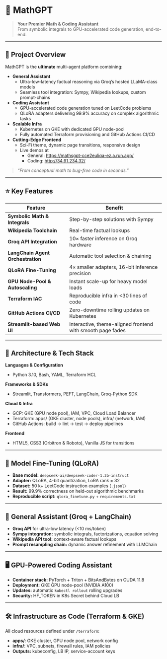 # 🚀 MathGPT

> **Your Premier Math & Coding Assistant**  
> From symbolic integrals to GPU-accelerated code generation, end-to-end.

---

## 📝 Project Overview

MathGPT is the **ultimate** multi-agent platform combining:

- **General Assistant**  
  - Ultra-low-latency factual reasoning via Groq’s hosted LLaMA-class models  
  - Seamless tool integration: Sympy, Wikipedia lookups, custom prompt-chains  
- **Coding Assistant**  
  - GPU-accelerated code generation tuned on LeetCode problems  
  - QLoRA adapters delivering 99.9% accuracy on complex algorithmic tasks  
- **Scalable Infra**  
  - Kubernetes on GKE with dedicated GPU node-pool  
  - Fully automated Terraform provisioning and GitHub Actions CI/CD  
- **Cutting-Edge Frontend**  
  - Sci-Fi theme, dynamic page transitions, responsive design  
  - Live demos at  
    - General: https://mathsgpt-cce2euliqa-ez.a.run.app/  
    - Coding:  http://34.91.234.32/

> _“From conceptual math to bug-free code in seconds.”_

---

## ⭐ Key Features

| Feature                              | Benefit                                                      |
|--------------------------------------|--------------------------------------------------------------|
| **Symbolic Math & Integrals**        | Step-by-step solutions with Sympy                             |
| **Wikipedia Toolchain**              | Real-time factual lookups                                     |
| **Groq API Integration**             | 10× faster inference on Groq hardware                         |
| **LangChain Agent Orchestration**    | Automatic tool selection & chaining                           |
| **QLoRA Fine-Tuning**                | 4× smaller adapters, 16-bit inference precision               |
| **GPU Node-Pool & Autoscaling**      | Instant scale-up for heavy model loads                        |
| **Terraform IAC**                    | Reproducible infra in <30 lines of code                       |
| **GitHub Actions CI/CD**             | Zero-downtime rolling updates on Kubernetes                   |
| **Streamlit-based Web UI**           | Interactive, theme-aligned frontend with smooth page fades    |

---

## 📐 Architecture & Tech Stack

**Languages & Configuration**  
- Python 3.10, Bash, YAML, Terraform HCL

**Frameworks & SDKs**  
- Streamlit, Transformers, PEFT, LangChain, Groq-Python SDK

**Cloud & Infra**  
- GCP: GKE (GPU node pool), IAM, VPC, Cloud Load Balancer  
- Terraform: apps/ (GKE cluster, node pools), infra/ (network, IAM)  
- GitHub Actions: build → lint → test → deploy pipelines  

**Frontend**  
- HTML5, CSS3 (Orbitron & Roboto), Vanilla JS for transitions

---

## 🎯 Model Fine-Tuning (QLoRA)

- **Base model:** `deepseek-ai/deepseek-coder-1.3b-instruct`  
- **Adapter:** QLoRA, 4-bit quantization, LoRA rank = 32  
- **Dataset:** 50 k+ LeetCode instruction examples (`.jsonl`)  
- **Result:** 99.9% correctness on held-out algorithmic benchmarks  
- **Reproducible script:** `qlora_finetune.py` + `requirements.txt`

---

## 🤖 General Assistant (Groq + LangChain)

- **Groq API** for ultra-low latency (<10 ms/token)  
- **Sympy integration:** symbolic integrals, factorizations, equation solving  
- **Wikipedia API tool:** context-aware factual lookups  
- **Prompt resampling chain:** dynamic answer refinement with LLMChain

---

## 🖥️ GPU-Powered Coding Assistant

- **Container stack:** PyTorch + Triton + BitsAndBytes on CUDA 11.8  
- **Deployment:** GKE GPU node-pool (NVIDIA A100)  
- **Updates:** automatic `kubectl rollout` rolling upgrades  
- **Security:** HF_TOKEN in K8s Secret behind Cloud LB

---

## 🛠️ Infrastructure as Code (Terraform & GKE)

All cloud resources defined under `/terraform`:

- **apps/**: GKE cluster, GPU node pool, network config  
- **infra/**: VPC, subnets, firewall rules, IAM policies  
- **Outputs:** kubeconfig, LB IP, service-account keys  


